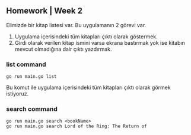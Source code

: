 ## Homework | Week 2

Elimizde bir kitap listesi var. Bu uygulamanın 2 görevi var.
1. Uygulama içerisindeki tüm kitapları çıktı olarak göstermek.
2. Girdi olarak verilen kitap ismini varsa ekrana bastırmak yok ise kitabın mevcut olmadığına dair çıktı yazdırmak.

### list command
```
go run main.go list
```
Bu komut ile uygulama içerisindeki tüm kitapları çıktı olarak görmek istiyoruz.

### search command 
```
go run main.go search <bookName>
go run main.go search Lord of the Ring: The Return of 
